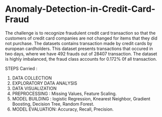 # Anomaly-Detection-in-Credit-Card-Fraud
The challenge is to recognize fraudulent credit card transaction so that the customers of credit card companies are not changed for items that they did not purchase.
The datasets contains transaction made by credit cards  by european cardholders.
This dataset presents transactions that occured in two days, where we have 492 frauds out of 28407 transaction.
The dataset is highly imbalanced, the fraud class accounts for 0.172% 0f all transaction.

STEPS Carried :
1. DATA COLLECTION
2. EXPLORATORY DATA ANALYSIS
3. DATA VISUALIZATION
4. PREPROCESSING :  Missing Values,  Feature Scaling.
5. MODEL BUILDING : logistic Regression,  Knearest Neighbor, Gradient Boosting, Decision Tree, Random Forest.
6. MODEL EVALUATION: Accuracy, Recall, Precision.
 
